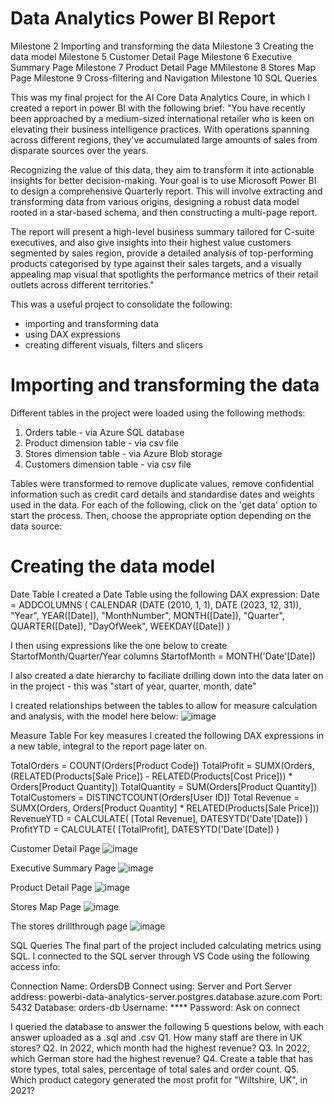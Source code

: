 # Data Analytics Power BI Report
Milestone 2 Importing and transforming the data
Milestone 3 Creating the data model
Milestone 5 Customer Detail Page
Milestone 6 Executive Summary Page
Milestone 7 Product Detail Page
MMilestone 8 Stores Map Page
Milestone 9 Cross-filtering and Navigation
Milestone 10 SQL Queries

This was my final project for the AI Core Data Analytics Coure, in which I created a report in power BI with the following brief:
"You have recently been approached by a medium-sized international retailer who is keen on elevating their business intelligence practices. With operations spanning across different regions, they've accumulated large amounts of sales from disparate sources over the years.

Recognizing the value of this data, they aim to transform it into actionable insights for better decision-making. Your goal is to use Microsoft Power BI to design a comprehensive Quarterly report. This will involve extracting and transforming data from various origins, designing a robust data model rooted in a star-based schema, and then constructing a multi-page report.

The report will present a high-level business summary tailored for C-suite executives, and also give insights into their highest value customers segmented by sales region, provide a detailed analysis of top-performing products categorised by type against their sales targets, and a visually appealing map visual that spotlights the performance metrics of their retail outlets across different territories."

This was a useful project to consolidate the following:
- importing and transforming data
- using DAX expressions
- creating different visuals, filters and slicers
    
# Importing and transforming the data
Different tables in the project were loaded using the following methods:
1) Orders table - via Azure SQL database
2) Product dimension table - via csv file
3) Stores dimension table - via Azure Blob storage
4) Customers dimension table - via csv file

Tables were transformed to remove duplicate values, remove confidential information such as credit card details and standardise dates and weights used in the data.
For each of the following, click on the 'get data' option to start the process. Then, choose the appropriate option depending on the data source:

# Creating the data model

Date Table
I created a Date Table using the following DAX expression:
Date = 
ADDCOLUMNS (
CALENDAR (DATE (2010, 1, 1), DATE (2023, 12, 31)),
"Year", YEAR([Date]),
"MonthNumber", MONTH([Date]),
"Quarter", QUARTER([Date]),
"DayOfWeek", WEEKDAY([Date])
)

I then using expressions like the one below to create StartofMonth/Quarter/Year columns 
StartofMonth = MONTH('Date'[Date])

I also created a date hierarchy to faciliate drilling down into the data later on in the project - this was "start of year, quarter, month, date"

I created relationships between the tables to allow for measure calculation and analysis, with the model here below:
![image](https://github.com/DanielH2314/data-analytics-power-bi-report949/assets/147092367/43db7a5c-f7f1-48f7-a63b-cfc602a1aa1a)


Measure Table
For key measures I created the following DAX expressions in a new table, integral to the report page later on.

TotalOrders = COUNT(Orders[Product Code])
TotalProfit = SUMX(Orders, (RELATED(Products[Sale Price]) - RELATED(Products[Cost Price])) * Orders[Product Quantity])
TotalQuantity = SUM(Orders[Product Quantity])
TotalCustomers = DISTINCTCOUNT(Orders[User ID])
Total Revenue = SUMX(Orders, Orders[Product Quantity] * RELATED(Products[Sale Price]))
RevenueYTD = CALCULATE(
[Total Revenue],
DATESYTD('Date'[Date])
)
ProfitYTD = CALCULATE(
[TotalProfit],
DATESYTD('Date'[Date])
)


Customer Detail Page
![image](https://github.com/DanielH2314/data-analytics-power-bi-report949/assets/147092367/b255ac61-ebcd-4ca5-81e7-ca607ebac851)


Executive Summary Page
![image](https://github.com/DanielH2314/data-analytics-power-bi-report949/assets/147092367/c5a24fde-5e2b-4bb9-aacf-f29b0e9a13c1)

Product Detail Page
![image](https://github.com/DanielH2314/data-analytics-power-bi-report949/assets/147092367/4c8f1b19-a831-4557-854b-72809c2d0530)

Stores Map Page
![image](https://github.com/DanielH2314/data-analytics-power-bi-report949/assets/147092367/ca8b9e46-cec5-45b1-b39b-b04c2c0b9c52)

The stores drillthrough page
![image](https://github.com/DanielH2314/data-analytics-power-bi-report949/assets/147092367/a061f6e2-8603-4f36-8f76-129469facd2d)

SQL Queries
The final part of the project included calculating metrics using SQL.
I connected to the SQL server through VS Code using the following access info:

Connection Name: OrdersDB
Connect using: Server and Port
Server address: powerbi-data-analytics-server.postgres.database.azure.com
Port: 5432
Database: orders-db
Username: ****
Password: Ask on connect

I queried the database to answer the following 5 questions below, with each answer uploaded as a .sql and .csv 
Q1. How many staff are there in UK stores?
Q2. In 2022, which month had the highest revenue?
Q3. In 2022, which German store had the highest revenue?
Q4. Create a table that has store types, total sales, percentage of total sales and order count.
Q5. Which product category generated the most profit for "Wiltshire, UK", in 2021?
